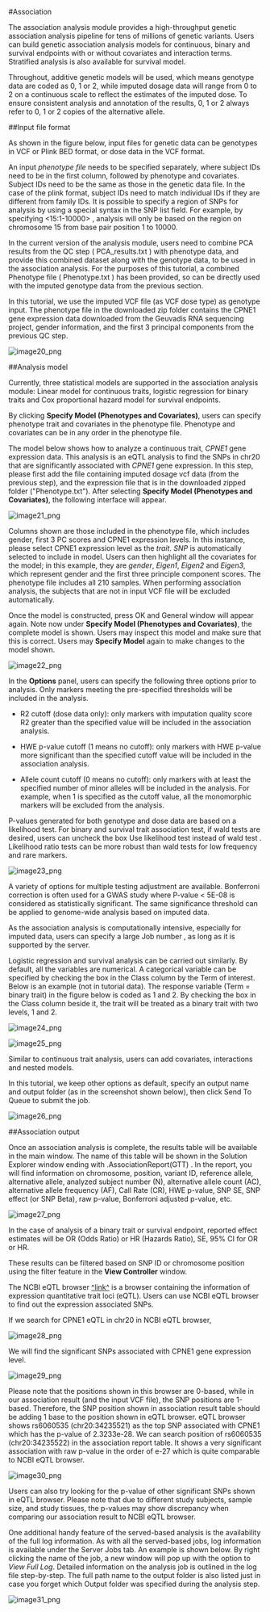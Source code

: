 #Association

The association analysis module provides a high-throughput genetic association analysis pipeline for tens of millions of genetic variants.
Users can build genetic association analysis models for continuous, binary and survival endpoints with or without covariates and interaction terms.
Stratified analysis is also available for survival model.

Throughout, additive genetic models will be used, which means genotype data are coded as 0, 1 or 2, 
while imputed dosage data will range from 0 to 2 on a continuous scale to reflect the estimates of the imputed dose.
To ensure consistent analysis and annotation of the results, 0, 1 or 2 always refer to 0, 1 or 2 copies of the alternative allele.

##Input file format

As shown in the figure below, input files for genetic data can be genotypes in VCF or Plink BED format, or dose data in the VCF format.

An input *phenotype file* needs to be specified separately, where subject IDs need to be in the first column, followed by phenotype and covariates. 
Subject IDs need to be the same as those in the genetic data file. 
In the case of the plink format, subject IDs need to match individual IDs if they are different from family IDs. 
It is possible to specify a region of SNPs for analysis by using a special syntax in the  SNP list  field. 
For example, by specifying  <15:1-10000> , analysis will only be based on the region on chromosome 15 from base pair position 1 to 10000.

In the current version of the analysis module, users need to combine PCA results from the QC step ( PCA_results.txt ) with phenotype data,
and provide this combined dataset along with the genotype data, to be used in the association analysis.
For the purposes of this tutorial, a combined Phenotype file ( Phenotype.txt ) has been provided, so can be directly used with the imputed genotype data from the previous section.

In this tutorial, we use the imputed VCF file (as VCF dose type) as genotype input.
The phenotype file in the downloaded zip folder contains the CPNE1 gene expression data downloaded from the Geuvadis RNA sequencing project, gender information, and the first 3 principal components from the previous QC step.

![image20_png](images/image20.png)

##Analysis model

Currently, three statistical models are supported in the association analysis module: Linear model for continuous traits, 
logistic regression for binary traits and Cox proportional hazard model for survival endpoints.

By clicking **Specify Model (Phenotypes and Covariates)**, users can specify phenotype trait and covariates in the phenotype file. 
Phenotype and covariates can be in any order in the phenotype file.

The model below shows how to analyze a continuous trait, *CPNE1* gene expression data.
This analysis is an eQTL analysis to find the SNPs in chr20 that are significantly associated with *CPNE1* gene expression. 
In this step, please first add the file containing imputed dosage vcf data (from the previous step), and the expression file that is in the downloaded zipped folder ("Phenotype.txt").
After selecting **Specify Model (Phenotypes and Covariates)**, the following interface will appear.

![image21_png](images/image21.png)

Columns shown are those included in the phenotype file, which includes gender, first 3 PC scores and CPNE1 expression levels. 
In this instance, please select CPNE1 expression level as the *trait*.
*SNP* is automatically selected to include in model. 
Users can then highlight all the covariates for the model; 
in this example, they are *gender*, *Eigen1*, *Eigen2* and *Eigen3*, which represent gender and the first three principle component scores.
The phenotype file includes all 210 samples. 
When performing association analysis, the subjects that are not in input VCF file will be excluded automatically.

Once the model is constructed, press OK and General window will appear again. 
Note now under **Specify Model (Phenotypes and Covariates)**, the complete model is shown. 
Users may inspect this model and make sure that this is correct. 
Users may **Specify Model** again to make changes to the model shown.

![image22_png](images/image22.png)

In the **Options** panel, users can specify the following three options prior to analysis. 
Only markers meeting the pre-specified thresholds will be included in the analysis.

*   R2 cutoff (dose data only): only markers with imputation quality score R2 greater than the specified value will be included in the association analysis.

*   HWE p-value cutoff (1 means no cutoff): 
    only markers with HWE p-value more significant than the specified cutoff value will be included in the association analysis.

*   Allele count cutoff (0 means no cutoff): 
    only markers with at least the specified number of minor alleles will be included in the analysis. 
    For example, when 1 is specified as the cutoff value, all the monomorphic markers will be excluded from the analysis.

P-values generated for both genotype and dose data are based on a likelihood test.
For binary and survival trait association test, if wald tests are desired, users can uncheck the box  Use likelihood test instead of wald test . 
Likelihood ratio tests can be more robust than wald tests for low frequency and rare markers.

![image23_png](images/image23.png)

A variety of options for multiple testing adjustment are available. 
Bonferroni correction is often used for a GWAS study where P-value < 5E-08 is considered as statistically significant. 
The same significance threshold can be applied to genome-wide analysis based on imputed data.

As the association analysis is computationally intensive, especially for imputed data, users can specify a large  Job number , as long as it is supported by the server.

Logistic regression and survival analysis can be carried out similarly.
By default, all the variables are numerical. 
A categorical variable can be specified by checking the box in the  Class  column by the  Term  of interest.
Below is an example (not in tutorial data).
The response variable (Term = binary trait) in the figure below is coded as 1 and 2. 
By checking the box in the  Class  column beside it, the trait will be treated as a binary trait with two levels, 1 and 2.

![image24_png](images/image24.png)

![image25_png](images/image25.png)

Similar to continuous trait analysis, users can add covariates, interactions and nested models.

In this tutorial, we keep other options as default, specify an output name and output folder (as in the screenshot shown below), then click  Send To Queue  to submit the job.

![image26_png](images/image26.png)

##Association output

Once an association analysis is complete, the results table will be available in the main window.
The name of this table will be shown in the Solution Explorer window ending with  .AssociationReport(GTT) . 
In the report, you will find information on chromosome, position, variant ID, reference allele, alternative allele, analyzed subject number (N),
alternative allele count (AC), alternative allele frequency (AF), Call Rate (CR), HWE p-value, SNP SE, SNP effect (or SNP Beta), raw p-value,
Bonferroni adjusted p-value, etc.

![image27_png](images/image27.png)

In the case of analysis of a binary trait or survival endpoint, reported effect estimates will be OR (Odds Ratio) or HR (Hazards Ratio), SE, 95% CI for OR or HR.

These results can be filtered based on SNP ID or chromosome position using the filter feature in the **View Controller** window.

The NCBI eQTL browser [^link^](http://www.ncbi.nlm.nih.gov/projects/gap/eqtl/index.cgi ) 
is a browser containing the information of expression quantitative trait loci (eQTL). 
Users can use NCBI eQTL browser to find out the expression associated SNPs.

If we search for CPNE1 eQTL in chr20 in NCBI eQTL browser, 

![image28_png](images/image28.png)

We will find the significant SNPs associated with CPNE1 gene expression level.

![image29_png](images/image29.png)

Please note that the positions shown in this browser are 0-based, while in our association result (and the input VCF file), the SNP positions are 1-based.
Therefore, the SNP position shown in association result table should be adding 1 base to the position shown in eQTL browser.
eQTL browser shows rs6060535 (chr20:34235521) as the top SNP associated with CPNE1 which has the p-value of 2.3233e-28. 
We can search position of rs6060535 (chr20:34235522) in the association report table. 
It shows a very significant association with raw p-value in the order of e-27 which is quite comparable to NCBI eQTL browser.

![image30_png](images/image30.png)

Users can also try looking for the p-value of other significant SNPs shown in eQTL browser. 
Please note that due to different study subjects, sample size, and study tissues, the p-values may show discrepancy when comparing our association result to NCBI eQTL browser.

One additional handy feature of the served-based analysis is the availability of the full log information.
As with all the served-based jobs, log information is available under the Server Jobs tab. 
An example is shown below. 
By right clicking the name of the job, a new window will pop up with the option to *View Full Log*.
Detailed information on the analysis job is outlined in the log file step-by-step. 
The full path name to the output folder is also listed just in case you forget which Output folder was specified during the analysis step.

![image31_png](images/image31.png)












